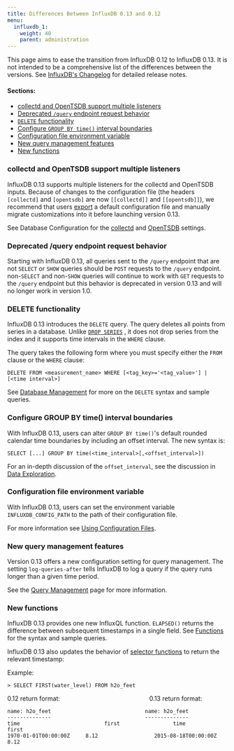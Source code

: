 ```yaml
---
title: Differences Between InfluxDB 0.13 and 0.12
menu:
  influxdb_1:
    weight: 40
    parent: administration
---
```


This page aims to ease the transition from InfluxDB 0.12 to InfluxDB 0.13.
It is not intended to be a comprehensive list of the differences between the versions.
See [InfluxDB's Changelog](https://github.com/influxdata/influxdb/blob/master/CHANGELOG.md) for detailed release notes.

#### Sections:

* [collectd and OpenTSDB support multiple listeners](/influxdb/v1.0/administration/012_vs_013/#collectd-and-opentsdb-support-multiple-listeners)
* [Deprecated `/query` endpoint request behavior](/influxdb/v1.0/administration/012_vs_013/#deprecated-query-endpoint-request-behavior)
* [`DELETE` functionality](/influxdb/v1.0/administration/012_vs_013/#delete-functionality)
* [Configure `GROUP BY time()` interval boundaries](/influxdb/v1.0/administration/012_vs_013/#configure-group-by-time-interval-boundaries)
* [Configuration file environment variable](/influxdb/v1.0/administration/012_vs_013/#configuration-file-environment-variable)
* [New query management features](/influxdb/v1.0/administration/012_vs_013/#new-query-management-features)
* [New functions](/influxdb/v1.0/administration/012_vs_013/#new-functions)

### collectd and OpenTSDB support multiple listeners

InfluxDB 0.13 supports multiple listeners for the collectd and OpenTSDB inputs.
Because of changes to the configuration file (the headers
`[collectd]` and `[opentsdb]` are now `[[collectd]]` and `[[opentsdb]]`),
we recommend that users
[export](/influxdb/v1.0/administration/config/#using-configuration-files)
a default configuration file and manually migrate customizations into it before
launching version 0.13.

See Database Configuration for the
[collectd](/influxdb/v1.0/administration/config/#collectd) and
[OpenTSDB](/influxdb/v1.0/administration/config/#opentsdb) settings.

### Deprecated /query endpoint request behavior

Starting with InfluxDB 0.13, all queries sent to the `/query` endpoint that are
not `SELECT` or `SHOW` queries should be `POST` requests to the `/query`
endpoint.
non-`SELECT` and non-`SHOW` queries will continue to work with `GET` requests
to the `/query` endpoint but this behavior is deprecated in version 0.13 and
will no longer work in version 1.0.

### DELETE functionality

InfluxDB 0.13 introduces the `DELETE` query.
The query deletes all points from series in a database.
Unlike
[`DROP SERIES`](/influxdb/v1.0/query_language/database_management/#drop-series-from-the-index-with-drop-series)
, it does not drop series from the index and it supports time intervals in the
`WHERE` clause.

The query takes the following form where you must specify either the `FROM`
clause or the `WHERE` clause:

```
DELETE FROM <measurement_name> WHERE [<tag_key>='<tag_value>'] | [<time interval>]
```

See
[Database Management](/influxdb/v1.0/query_language/database_management/#delete-series-with-delete)
for more on the `DELETE` syntax and sample queries.

### Configure GROUP BY time() interval boundaries

With InfluxDB 0.13, users can alter `GROUP BY time()`'s default rounded
calendar time boundaries by including an offset interval.
The new syntax is:

```
SELECT [...] GROUP BY time(<time_interval>[,<offset_interval>])
```

For an in-depth discussion of the `offset_interval`, see the discussion in
[Data Exploration](/influxdb/v1.0/query_language/data_exploration/#configured-group-by-time-boundaries).

### Configuration file environment variable

With InfluxDB 0.13, users can set the environment variable
`INFLUXDB_CONFIG_PATH` to the path of their configuration file.

For more information see [Using Configuration Files](/influxdb/v1.0/administration/config/#using-configuration-files).

### New query management features

Version 0.13 offers a new configuration setting for query management.
The setting `log-queries-after` tells InfluxDB to log a query if the query runs
longer than a given time period.

See the
[Query Management](/influxdb/v1.0/troubleshooting/query_management/#log-queries-after)
page for more information.

### New functions

InfluxDB 0.13 provides one new InfluxQL function. `ELAPSED()` returns the
difference between subsequent timestamps in a single field.
See [Functions](/influxdb/v1.0/query_language/functions/#elapsed) for the
syntax and sample queries.

InfluxDB 0.13 also updates the behavior of
[selector functions](/influxdb/v1.0/query_language/functions/#selectors) to
return the relevant timestamp:

Example:

```
> SELECT FIRST(water_level) FROM h2o_feet
```

0.12 return format:&nbsp;&nbsp;&nbsp;&nbsp;&nbsp;&nbsp;&nbsp;&nbsp;&nbsp;&nbsp;
&nbsp;&nbsp;&nbsp;&nbsp;&nbsp;&nbsp;&nbsp;&nbsp;&nbsp;&nbsp;&nbsp;&nbsp;&nbsp;
&nbsp;&nbsp;&nbsp;&nbsp;&nbsp;&nbsp;&nbsp;&nbsp;&nbsp;&nbsp;&nbsp;&nbsp;&nbsp;
&nbsp;&nbsp;&nbsp;&nbsp;&nbsp;&nbsp;&nbsp;&nbsp;&nbsp;&nbsp;&nbsp;&nbsp;
0.13 return format:

```
name: h2o_feet                              name: h2o_feet
--------------                              --------------
time			               first                 time			               first
1970-01-01T00:00:00Z	 8.12                  2015-08-18T00:00:00Z	 8.12
```
